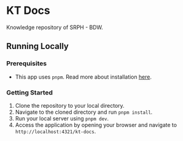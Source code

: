# KT Docs

Knowledge repository of SRPH - BDW.

## Running Locally

### Prerequisites

- This app uses `pnpm`. Read more about installation [here](https://pnpm.io/installation).

### Getting Started

1. Clone the repository to your local directory.
1. Navigate to the cloned directory and run `pnpm install`.
1. Run your local server using `pnpm dev`.
1. Access the application by opening your browser and navigate to `http://localhost:4321/kt-docs`.
